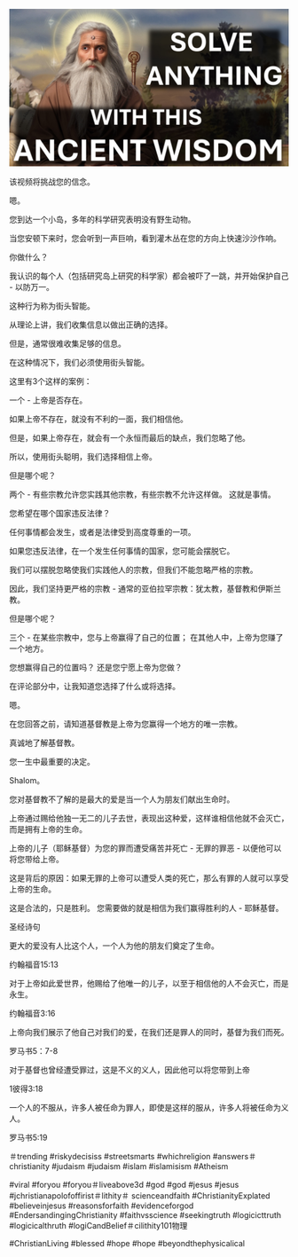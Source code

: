 ![Video cover image](../cover.jpg "cover photo")

该视频将挑战您的信念。

嗯。

您到达一个小岛，多年的科学研究表明没有野生动物。

当您安顿下来时，您会听到一声巨响，看到灌木丛在您的方向上快速沙沙作响。

你做什么？

我认识的每个人（包括研究岛上研究的科学家）都会被吓了一跳，并开始保护自己 - 以防万一。

这种行为称为街头智能。

从理论上讲，我们收集信息以做出正确的选择。

但是，通常很难收集足够的信息。

在这种情况下，我们必须使用街头智能。

这里有3个这样的案例：

一个 - 上帝是否存在。

如果上帝不存在，就没有不利的一面，我们相信他。

但是，如果上帝存在，就会有一个永恒而最后的缺点，我们忽略了他。

所以，使用街头聪明，我们选择相信上帝。

但是哪个呢？

两个 - 有些宗教允许您实践其他宗教，有些宗教不允许这样做。
这就是事情。

您希望在哪个国家违反法律？

任何事情都会发生，或者是法律受到高度尊重的一项。

如果您违反法律，在一个发生任何事情的国家，您可能会摆脱它。

我们可以摆脱忽略使我们实践他人的宗教，但我们不能忽略严格的宗教。

因此，我们坚持更严格的宗教 - 通常的亚伯拉罕宗教：犹太教，基督教和伊斯兰教。

但是哪个呢？

三个 - 在某些宗教中，您与上帝赢得了自己的位置； 在其他人中，上帝为您赚了一个地方。

您想赢得自己的位置吗？ 还是您宁愿上帝为您做？

在评论部分中，让我知道您选择了什么或将选择。

嗯。

在您回答之前，请知道基督教是上帝为您赢得一个地方的唯一宗教。

真诚地了解基督教。

您一生中最重要的决定。

Shalom。


您对基督教不了解的是最大的爱是当一个人为朋友们献出生命时。

上帝通过赐给他独一无二的儿子去世，表现出这种爱，这样谁相信他就不会灭亡，而是拥有上帝的生命。

上帝的儿子（耶稣基督）为您的罪而遭受痛苦并死亡 - 无罪的罪恶 - 以便他可以将您带给上帝。

这是背后的原因：如果无罪的上帝可以遭受人类的死亡，那么有罪的人就可以享受上帝的生命。

这是合法的，只是胜利。 您需要做的就是相信为我们赢得胜利的人 - 耶稣基督。

圣经诗句

更大的爱没有人比这个人，一个人为他的朋友们奠定了生命。

约翰福音15:13

对于上帝如此爱世界，他赐给了他唯一的儿子，以至于相信他的人不会灭亡，而是永生。

约翰福音3:16

上帝向我们展示了他自己对我们的爱，在我们还是罪人的同时，基督为我们而死。

罗马书5：7-8

对于基督也曾经遭受罪过，这是不义的义人，因此他可以将您带到上帝

1彼得3:18

一个人的不服从，许多人被任命为罪人，即使是这样的服从，许多人将被任命为义人。

罗马书5:19

＃trending #riskydecisiss #streetsmarts #whichreligion #answers＃christianity #judaism #judaism #islam #islamisism #Atheism

 #viral #foryou #foryou＃liveabove3d #god #god #jesus #jesus #jchristianapolofoffirist＃lithity＃ scienceandfaith #ChristianityExplated #believeinjesus #reasonsforfaith #evidenceforgod #EndersandingingChristianity #faithvsscience #seekingtruth #logicicttruth #logicicalthruth #logiCandBelief＃cilithity101物理

#ChristianLiving #blessed #hope #hope #beyondthephysicalical
